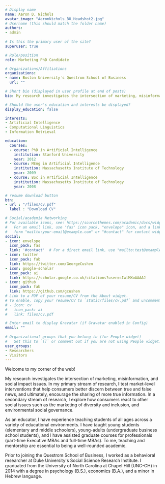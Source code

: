 ```yaml
---
# Display name
name: Aaron D. Nichols
avatar_image: "AaronNichols_BU_Headshot2.jpg"
# Username (this should match the folder name)
authors:
- admin
  
# Is this the primary user of the site?
superuser: true

# Role/position
role: Marketing PhD Candidate

# Organizations/Affiliations
organizations:
- name: Boston University's Questrom School of Business
  url: ""

# Short bio (displayed in user profile at end of posts)
bio: My research investigates the intersection of marketing, misinformation, and social impact issues.

# Should the user's education and interests be displayed?
display_education: false

interests:
- Artificial Intelligence
- Computational Linguistics
- Information Retrieval

education:
  courses:
  - course: PhD in Artificial Intelligence
    institution: Stanford University
    year: 2012
  - course: MEng in Artificial Intelligence
    institution: Massachusetts Institute of Technology
    year: 2009
  - course: BSc in Artificial Intelligence
    institution: Massachusetts Institute of Technology
    year: 2008

# resume download button
btn:
- url : "/files/cv.pdf"
  label : "Download CV"

# Social/academia Networking
# For available icons, see: https://sourcethemes.com/academic/docs/widgets/#icons
#   For an email link, use "fas" icon pack, "envelope" icon, and a link in the
#   form "mailto:your-email@example.com" or "#contact" for contact widget.
social:
- icon: envelope
  icon_pack: fas
  link: '#contact'  # For a direct email link, use "mailto:test@example.org".
- icon: twitter
  icon_pack: fab
  link: https://twitter.com/GeorgeCushen
- icon: google-scholar
  icon_pack: ai
  link: https://scholar.google.co.uk/citations?user=sIwtMXoAAAAJ
- icon: github
  icon_pack: fab
  link: https://github.com/gcushen
# Link to a PDF of your resume/CV from the About widget.
# To enable, copy your resume/CV to `static/files/cv.pdf` and uncomment the lines below.  
# - icon: cv
#   icon_pack: ai
#   link: files/cv.pdf

# Enter email to display Gravatar (if Gravatar enabled in Config)
email: ""
  
# Organizational groups that you belong to (for People widget)
#   Set this to `[]` or comment out if you are not using People widget.  
user_groups:
- Researchers
- Visitors
---
```


Welcome to my corner of the web!

My research investigates the intersection of marketing, misinformation, and social impact issues. In my primary stream of research, I test market-level interventions that help consumers better discern between true and false news, and ultimately, encourage the sharing of more true information. In a secondary stream of research, I explore how consumers react to other social issues such as the marketing of diversity and inclusion, and environmental social governance. 

As an educator, I have experience teaching students of all ages across a variety of educational environments. I have taught young students (elementary and middle schoolers), young-adults (undergraduate business school students), and I have assisted graduate courses for professionals (part-time Executive MBAs and full-time MBAs). To me, teaching and mentorship are essential to being a well-rounded academic. 

Prior to joining the Questrom School of Business, I worked as a behavioral researcher at Duke University's Social Science Research Institute. I graduated from the University of North Carolina at Chapel Hill (UNC-CH) in 2014 with a degree in psychology (B.S.), economics (B.A.), and a minor in Hebrew language. 
